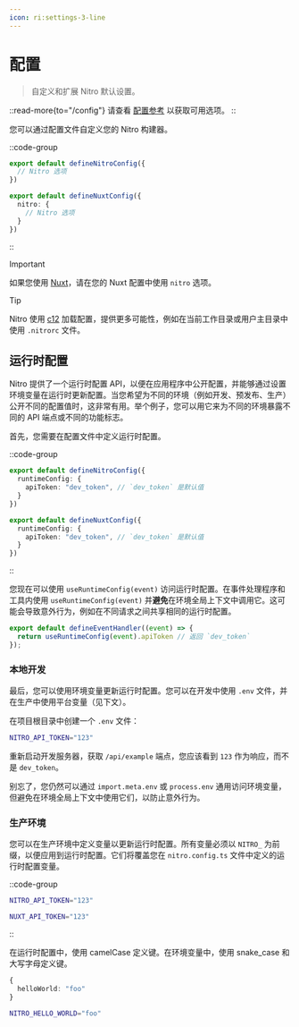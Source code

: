 ```yaml
---
icon: ri:settings-3-line
---
```


# 配置

> 自定义和扩展 Nitro 默认设置。

::read-more{to="/config"}
请查看 [配置参考](/config) 以获取可用选项。
::

您可以通过配置文件自定义您的 Nitro 构建器。

::code-group
```ts [nitro.config.ts]
export default defineNitroConfig({
  // Nitro 选项
})
```

```ts [nuxt.config.ts]
export default defineNuxtConfig({
  nitro: {
    // Nitro 选项
  }
})
```
::

> [!IMPORTANT]
> 如果您使用 [Nuxt](https://nuxt.zhcndoc.com)，请在您的 Nuxt 配置中使用 `nitro` 选项。

> [!TIP]
> Nitro 使用 [c12](https://github.com/unjs/c12) 加载配置，提供更多可能性，例如在当前工作目录或用户主目录中使用 `.nitrorc` 文件。

## 运行时配置

Nitro 提供了一个运行时配置 API，以便在应用程序中公开配置，并能够通过设置环境变量在运行时更新配置。当您希望为不同的环境（例如开发、预发布、生产）公开不同的配置值时，这非常有用。举个例子，您可以用它来为不同的环境暴露不同的 API 端点或不同的功能标志。

首先，您需要在配置文件中定义运行时配置。

::code-group
```ts [nitro.config.ts]
export default defineNitroConfig({
  runtimeConfig: {
    apiToken: "dev_token", // `dev_token` 是默认值
  }
})
```

```ts [nuxt.config.ts]
export default defineNuxtConfig({
  runtimeConfig: {
    apiToken: "dev_token", // `dev_token` 是默认值
  }
})
```
::

您现在可以使用 `useRuntimeConfig(event)` 访问运行时配置。在事件处理程序和工具内使用 `useRuntimeConfig(event)` 并**避免**在环境全局上下文中调用它。这可能会导致意外行为，例如在不同请求之间共享相同的运行时配置。

```ts [server/api/example.get.ts]
export default defineEventHandler((event) => {
  return useRuntimeConfig(event).apiToken // 返回 `dev_token`
});
```

### 本地开发

最后，您可以使用环境变量更新运行时配置。您可以在开发中使用 `.env` 文件，并在生产中使用平台变量（见下文）。

在项目根目录中创建一个 `.env` 文件：

```bash [.env]
NITRO_API_TOKEN="123"
```

重新启动开发服务器，获取 `/api/example` 端点，您应该看到 `123` 作为响应，而不是 `dev_token`。

别忘了，您仍然可以通过 `import.meta.env` 或 `process.env` 通用访问环境变量，但避免在环境全局上下文中使用它们，以防止意外行为。

### 生产环境

您可以在生产环境中定义变量以更新运行时配置。所有变量必须以 `NITRO_` 为前缀，以便应用到运行时配置。它们将覆盖您在 `nitro.config.ts` 文件中定义的运行时配置变量。

::code-group
```bash [.env (nitro)]
NITRO_API_TOKEN="123"
```

```bash [.env (nuxt)]
NUXT_API_TOKEN="123"
```
::

在运行时配置中，使用 camelCase 定义键。在环境变量中，使用 snake_case 和大写字母定义键。

```ts
{
  helloWorld: "foo"
}
```

```bash
NITRO_HELLO_WORLD="foo"
```
